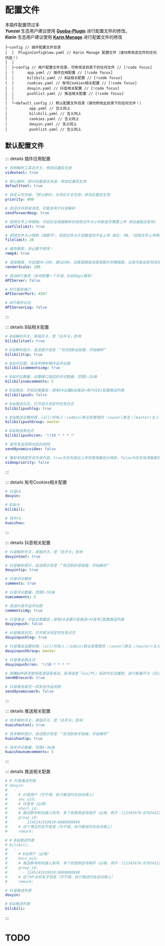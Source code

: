 # 配置文件

本插件配置项过多<br>
_**Yunzai**_ 生态用户建议使用 [**Guoba-Plugin**](https://github.com/guoba-yunzai/guoba-plugin) 进行配置文件的修改。<br>
_**Karin**_ 生态用户建议使用 [**Karin Manage**](https://github.com/HalcyonAlcedo/karin-plugin-manage) 进行配置文件的修改

``` json{4-9}
├─config // 插件配置文件目录
│  │  PluginConfigView.yaml // Karin Manage 配置文件（请勿修改该文件的任何内容！）
│  │
│  ├─config // 用户配置文件目录，可修改该目录下的任何文件 // [!code focus]
│  │      app.yaml // 插件应用配置 // [!code focus]
│  │      bilibili.yaml // B站相关配置 // [!code focus]
│  │      cookies.yaml // 账号Cookies相关配置 // [!code focus]
│  │      douyin.yaml // 抖音相关配置 // [!code focus]
│  │      pushlist.yaml // 推送相关配置 // [!code focus]
│  │
│  └─default_config // 默认配置文件目录（请勿修改此目录下的任何文件！）
│          app.yaml // 含义同上
│          bilibili.yaml // 含义同上
│          cookies.yaml // 含义同上
│          douyin.yaml // 含义同上
│          pushlist.yaml // 含义同上
```

## 默认配置文件

::: details 插件应用配置
```yaml
# 视频解析工具总开关，修改后重启生效
videotool: true

# 默认解析，即识别最高优先级，修改后重启生效
defaulttool: true

# 自定义优先级，「默认解析」关闭后才会生效。修改后重启生效
priority: 800

# 发送合并转发消息，可能多用于抖音解析
sendforwardmsg: true

# 视频文件上传限制，开启后会根据解析的视频文件大小判断是否需要上传（B站番剧无影响）
usefilelimit: true

# 视频文件大小限制（填数字），视频文件大于该数值则不会上传 单位: MB，「视频文件上传限制」开启后才会生效（B站番剧无影响）
filelimit: 20

# 缓存删除，非必要不修改！
rmmp4: true

# 渲染精度，可选值50~200，建议100。设置高精度会提高图片的精细度，过高可能会影响渲染与发送速度
renderScale: 100

# 放出API服务（本地部署一个抖音、B站的api服务）
APIServer: false

# API服务端口
APIServerPort: 4567

# API服务日志
APIServerLog: false
```
:::

::: details B站相关配置
```yaml
# B站解析开关，单独开关，受「总开关」影响
bilibilitool: true

# B站解析提示，发送提示信息：“检测到B站链接，开始解析”
bilibilitip: true

# B站评论图，发送哔哩哔哩作品评论图
bilibilicommentsimg: true

# B站评论数量，设置接口返回的评论数量，范围1~20条
bilibilinumcomments: 5

# B站推送，开启后需重启；使用[#设置B站推送+用户UID]配置推送列表
bilibilipush: false

# B站推送日志，打开或关闭定时任务日志
bilibilipushlog: true

# B站推送设置权限，(all)所有人；(admin)群主和管理员；(owner)群主；(master)主人
bilibilipushGroup: master

# B站推送表达式
bilibilipushcron: '*/10 * * * *'

# 是否发送视频动态的视频
senddynamicvideo: false

# 解析视频是否优先保内容，true为优先保证上传将使用最低分辨率，false为优先保清晰度将使用最高分辨率
videopriority: false
```
:::

::: details 账号Cookies相关配置
```yaml
# 抖音ck
douyin:

# B站ck
bilibili:

# 快手ck
kuaishou: 
```
:::

::: details 抖音相关配置
```yaml
# 抖音解析开关，单独开关，受「总开关」影响
douyintool: true

# 抖音解析提示，发送提示信息：“检测到抖音链接，开始解析”
douyintip: true

# 抖音评论解析
comments: true

# 抖音评论数量，范围1~50条
numcomments: 5

# 发送抖音作品评论图
commentsimg: true

# 抖音推送，开启后需重启；使用[#设置抖音推送+抖音号]配置推送列表
douyinpush: false

# 抖音推送日志，打开或关闭定时任务日志
douyinpushlog: true

# 抖音推送设置权限，(all)所有人；(admin)群主和管理员；(owner)群主；(master)主人
douyinpushGroup: master

# 抖音推送表达式
douyinpushcron: '*/10 * * * *'

# 图集BGM是否使用高清语音发送，高清语音「ios/PC」系统均无法播放，自行衡量开关（仅icqq）
sendHDrecord: true

# 抖音推送是否一同发送作品视频
senddynamicwork: false
```
:::

::: details 推送相关配置
```yaml
# 快手解析开关，单独开关，受「总开关」影响
kuaishoutool: true

# 快手解析提示，发送提示信息：“检测到快手链接，开始解析”
kuaishoutip: true

# 快手评论数量，范围1~30条
kuaishounumcomments: 5
```
:::

::: details 推送相关配置
```yaml
# # 抖音推送列表
# douyin:
#   -
#     # 抖音用户（可不填，执行推送时会自动填上）
#     sec_uid: 
#     # 抖音号（必填）
#     short_id: 
#     # 推送群号和机器人账号，多个则使用逗号隔开（必填，例子：[12345678:87654321, 11451419:88888888]，群号就是11451419，机器人账号就是88888888）
#     group_id:
#       - 1145141919810:8888888888
#     # 这个博主的名字信息（可不填，执行推送时会自动填上）
#     remark: 

# # B站推送列表
# bilibili:
#   -
#     # B站用户（必填）
#     host_mid: 
#     # 推送群号和机器人账号，多个则使用逗号隔开（必填，例子：[12345678:87654321, 11451419:88888888]，群号就是11451419，机器人账号就是88888888）
#     group_id:
#       - 1145141919810:8888888888
#     # 这个UP主的名字信息（可不填，执行推送时会自动填上）
#     remark: 

# 抖音推送列表
douyin: 

# B站推送列表
bilibili: 
```
:::
# TODO
<Task status="已发布" content="后续版本将使用 `YAML` 格式配置文件。由 [**@ikenxuan**](https://github.com/ikenxuan) 在 [**88fa787**](https://github.com/ikenxuan/kkkkkk-10086/commit/88fa787ea2365821deff71298ebc60f8adcd0815) 完成"></Task>
